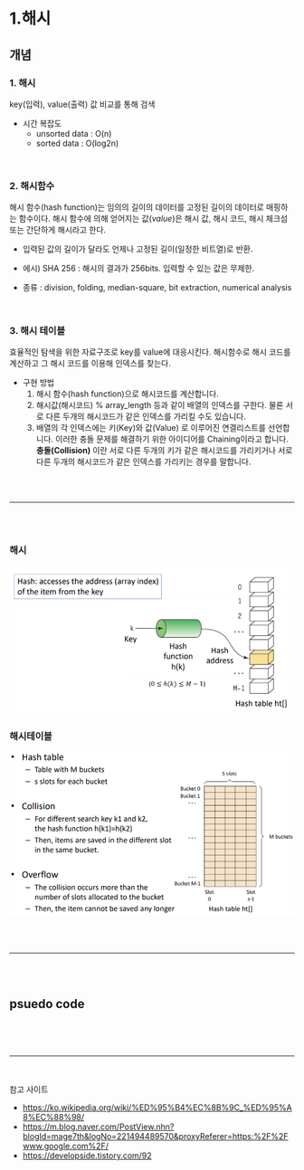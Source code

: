 # 1.해시

## 개념
### 1. 해시
key(입력), value(출력) 값 비교를 통해 검색
- 시간 복잡도
    - unsorted data : O(n)
    - sorted data : O(log2n)

<u> <br> </u>

### 2. 해시함수

해시 함수(hash function)는 임의의 길이의 데이터를 고정된 길이의 데이터로 매핑하는 함수이다. 해시 함수에 의해 얻어지는 값(*value*)은 해시 값, 해시 코드, 해시 체크섬 또는 간단하게 해시라고 한다.

* 입력된 값의 길이가 달라도 언제나 고정된 길이(일정한 비트열)로 반환.

* 에시) SHA 256 : 해시의 결과가 256bits. 입력할 수 있는 값은 무제한.

* 종류 : division, folding, median-square, bit extraction, numerical analysis

<u> <br> </u>

### 3. 해시 테이블
효율적인 탐색을 위한 자료구조로 key를 value에 대응시킨다. 해시함수로 해시 코드를 계산하고 그 해시 코드를 이용해 인덱스를 찾는다.
* 구현 방법
    1. 해시 함수(hash function)으로 해시코드를 계산합니다. 
    2. 해시값(해시코드) % array_length 등과 같이 배열의 인덱스를 구한다. 물론 서로 다른 두개의 해시코드가 같은 인덱스를 가리킬 수도 있습니다.
    3. 배열의 각 인덱스에는 키(Key)와 값(Value) 로 이루어진 연결리스트를 선언합니다. 이러한 충돌 문제를 해결하기 위한 아이디어를 Chaining이라고 합니다. **충돌(Collision)** 이란 서로 다른 두개의 키가 같은 해시코드를 가리키거나 서로 다른 두개의 해시코드가 같은 인덱스를 가리키는 경우를 말합니다.

<u> <br> </u><u> <br> </u>
<hr/>
<u> <br> </u><u> <br> </u>

### 해시
![해싱](./src/1_1.png)

### 해시테이블
![해시테이블](./src/1_2.png)

<u> <br> </u><u> <br> </u>
<hr/>
<u> <br> </u><u> <br> </u>

## psuedo code
```
```
<u> <br> </u><u> <br> </u>
<hr/>
<u> <br> </u><u> <br> </u>
참고 사이트

* <https://ko.wikipedia.org/wiki/%ED%95%B4%EC%8B%9C_%ED%95%A8%EC%88%98/>
* <https://m.blog.naver.com/PostView.nhn?blogId=mage7th&logNo=221494489570&proxyReferer=https:%2F%2Fwww.google.com%2F/>
* <https://developside.tistory.com/92>